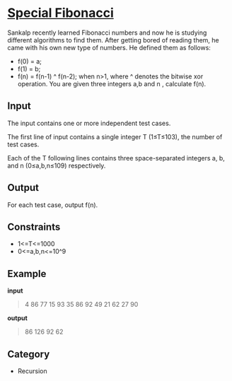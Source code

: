 # [Special Fibonacci](https://www.codechef.com/problems/FIBXOR01) 
Sankalp recently learned Fibonacci numbers and now he is studying different algorithms to find them. After getting bored of reading them, he came with his own new type of numbers. He defined them as follows:

* f(0) = a;
* f(1) = b;
* f(n) = f(n-1) ^ f(n-2);  when n>1, where ^ denotes the bitwise xor operation.
You are given three integers a,b and n , calculate f(n).

## Input
The input contains one or more independent test cases.

The first line of input contains a single integer T (1≤T≤103), the number of test cases.

Each of the T following lines contains three space-separated integers a, b, and n (0≤a,b,n≤109) respectively.

## Output
For each test case, output f(n).

## Constraints
* 1<=T<=1000
* 0<=a,b,n<=10^9

## Example
**input**
> 4
> 86 77 15
> 93 35 86
> 92 49 21
> 62 27 90

**output**
> 86
> 126
> 92
> 62


## Category
* Recursion
